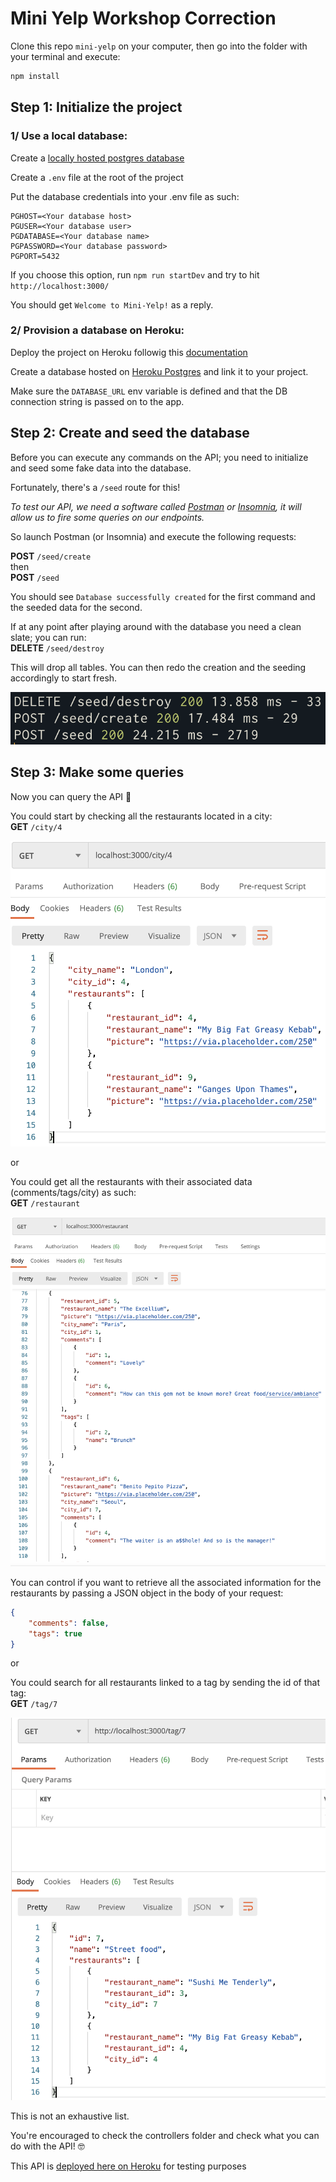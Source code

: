 # Mini Yelp Workshop Correction

Clone this repo `mini-yelp` on your computer, then go into the folder with your terminal and execute:

```sh
npm install
```

## Step 1: Initialize the project

### 1/ Use a local database:  

Create a [locally hosted postgres database](https://www.postgresqltutorial.com/postgresql-create-database/)  

Create a `.env` file at the root of the project  

Put the database credentials into your .env file as such:  
```
PGHOST=<Your database host>
PGUSER=<Your database user>
PGDATABASE=<Your database name>
PGPASSWORD=<Your database password>
PGPORT=5432
```

If you choose this option, run `npm run startDev` and try to hit `http://localhost:3000/`  

You should get `Welcome to Mini-Yelp!` as a reply.

### 2/ Provision a database on Heroku:  

Deploy the project on Heroku followig this [documentation](https://devcenter.heroku.com/articles/deploying-nodejs)

Create a database hosted on [Heroku Postgres](https://devcenter.heroku.com/articles/heroku-postgresql#provisioning-heroku-postgres) and link it to your project.  

Make sure the `DATABASE_URL` env variable is defined and that the DB connection string is passed on to the app.

## Step 2: Create and seed the database

Before you can execute any commands on the API; you need to initialize and seed some fake data into the database.

Fortunately, there's a `/seed` route for this!

_To test our API, we need a software called [Postman](https://www.postman.com/downloads/) or [Insomnia](https://insomnia.rest/), it will allow us to fire some queries on our endpoints._  

So launch Postman (or Insomnia) and execute the following requests:

**POST** `/seed/create`  
then  
**POST** `/seed`  

You should see `Database successfully created` for the first command and the seeded data for the second.

If at any point after playing around with the database you need a clean slate; you can run:  
**DELETE** `/seed/destroy`

This will drop all tables. You can then redo the creation and the seeding accordingly to start fresh.

![pic](readme/seed.png)

## Step 3: Make some queries

Now you can query the API :partying_face:

You could start by checking all the restaurants located in a city:  
**GET** `/city/4`  

![pic](readme/oneCity.png)

or 

You could get all the restaurants with their associated data (comments/tags/city) as such:  
**GET** `/restaurant`  

![pic](readme/allRestaurants.png)

You can control if you want to retrieve all the associated information for the restaurants by passing a JSON object in the body of your request:  

```JSON
{
    "comments": false,
    "tags": true
}
```

or  

You could search for all restaurants linked to a tag by sending the id of that tag:  
**GET** `/tag/7`  

![pic](readme/oneTag.png)

This is not an exhaustive list.  

You're encouraged to check the controllers folder and check what you can do with the API! :nerd_face:

This API is [deployed here on Heroku](https://wbs-mini-yelp.herokuapp.com/) for testing purposes